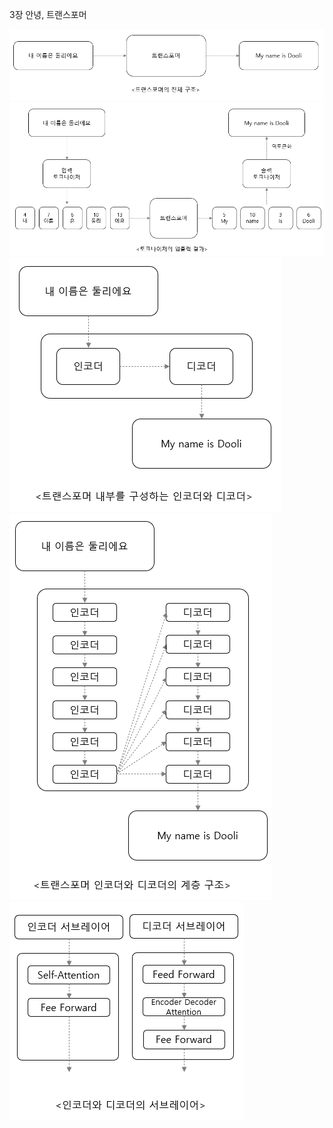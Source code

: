 3장 안녕, 트랜스포머

<img src="트랜스포머의_전체_구조.png">

<img src="토크나이저의_입출력_결과.png">

<img src="트랜스포머_내부를_구성하는_인코더와_디코더.png">

<img src="트랜스포머_인코더와_디코더의_계층_구조.png">

<img src="인코더와_디코더의_서브레이어.png">
